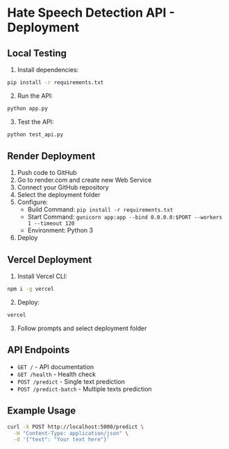 # Hate Speech Detection API - Deployment

## Local Testing

1. Install dependencies:
```bash
pip install -r requirements.txt
```

2. Run the API:
```bash
python app.py
```

3. Test the API:
```bash
python test_api.py
```

## Render Deployment

1. Push code to GitHub
2. Go to render.com and create new Web Service
3. Connect your GitHub repository
4. Select the deployment folder
5. Configure:
   - Build Command: `pip install -r requirements.txt`
   - Start Command: `gunicorn app:app --bind 0.0.0.0:$PORT --workers 1 --timeout 120`
   - Environment: Python 3
6. Deploy

## Vercel Deployment

1. Install Vercel CLI:
```bash
npm i -g vercel
```

2. Deploy:
```bash
vercel
```

3. Follow prompts and select deployment folder

## API Endpoints

- `GET /` - API documentation
- `GET /health` - Health check
- `POST /predict` - Single text prediction
- `POST /predict-batch` - Multiple texts prediction

## Example Usage

```bash
curl -X POST http://localhost:5000/predict \
  -H "Content-Type: application/json" \
  -d '{"text": "Your text here"}'
``` 